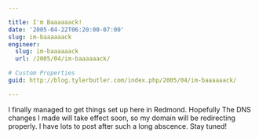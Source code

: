 ```yaml
---

title: I'm Baaaaaack!
date: '2005-04-22T06:20:00-07:00'
slug: im-baaaaaack
engineer:
  slug: im-baaaaaack
  url: /2005/04/im-baaaaaack/

# Custom Properties
guid: http://blog.tylerbutler.com/index.php/2005/04/im-baaaaaack/

---
```


I finally managed to get things set up here in Redmond. Hopefully The DNS
changes I made will take effect soon, so my domain will be redirecting
properly. I have lots to post after such a long abscence. Stay tuned!

